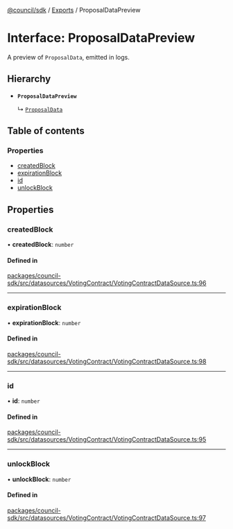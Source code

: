 [@council/sdk](../README.md) / [Exports](../modules.md) / ProposalDataPreview

# Interface: ProposalDataPreview

A preview of `ProposalData`, emitted in logs.

## Hierarchy

- **`ProposalDataPreview`**

  ↳ [`ProposalData`](ProposalData.md)

## Table of contents

### Properties

- [createdBlock](ProposalDataPreview.md#createdblock)
- [expirationBlock](ProposalDataPreview.md#expirationblock)
- [id](ProposalDataPreview.md#id)
- [unlockBlock](ProposalDataPreview.md#unlockblock)

## Properties

### createdBlock

• **createdBlock**: `number`

#### Defined in

[packages/council-sdk/src/datasources/VotingContract/VotingContractDataSource.ts:96](https://github.com/element-fi/council-monorepo/blob/badbd3c/packages/council-sdk/src/datasources/VotingContract/VotingContractDataSource.ts#L96)

___

### expirationBlock

• **expirationBlock**: `number`

#### Defined in

[packages/council-sdk/src/datasources/VotingContract/VotingContractDataSource.ts:98](https://github.com/element-fi/council-monorepo/blob/badbd3c/packages/council-sdk/src/datasources/VotingContract/VotingContractDataSource.ts#L98)

___

### id

• **id**: `number`

#### Defined in

[packages/council-sdk/src/datasources/VotingContract/VotingContractDataSource.ts:95](https://github.com/element-fi/council-monorepo/blob/badbd3c/packages/council-sdk/src/datasources/VotingContract/VotingContractDataSource.ts#L95)

___

### unlockBlock

• **unlockBlock**: `number`

#### Defined in

[packages/council-sdk/src/datasources/VotingContract/VotingContractDataSource.ts:97](https://github.com/element-fi/council-monorepo/blob/badbd3c/packages/council-sdk/src/datasources/VotingContract/VotingContractDataSource.ts#L97)
